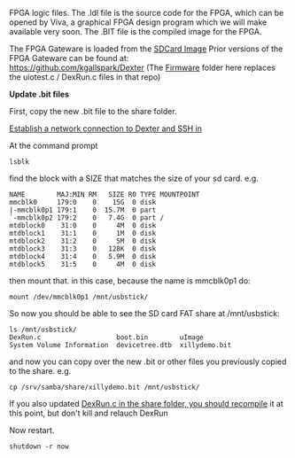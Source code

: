 FPGA logic files. The .ldl file is the source code for the FPGA, which can be opened by Viva, a graphical FPGA design program which we will make available very soon. The .BIT file is the compiled image for the FPGA.

The FPGA Gateware is loaded from the [SDCard Image](../../../wiki/SD-Card-Image)
Prior versions of the FPGA Gateware can be found at:<br>
https://github.com/kgallspark/Dexter (The [Firmware](../Firmware) folder here replaces the uiotest.c / DexRun.c files in that repo)

**Update .bit files**

First, copy the new .bit file to the share folder.

[Establish a network connection to Dexter and SSH in](https://github.com/HaddingtonDynamics/Dexter/wiki/Dexter-Networking)

At the command prompt

`lsblk`

find the block with a SIZE that matches the size of your sd card. e.g.

````
NAME        MAJ:MIN RM   SIZE RO TYPE MOUNTPOINT
mmcblk0     179:0    0    15G  0 disk
|-mmcblk0p1 179:1    0  15.7M  0 part
`-mmcblk0p2 179:2    0   7.4G  0 part /
mtdblock0    31:0    0     4M  0 disk
mtdblock1    31:1    0     1M  0 disk
mtdblock2    31:2    0     5M  0 disk
mtdblock3    31:3    0   128K  0 disk
mtdblock4    31:4    0   5.9M  0 disk
mtdblock5    31:5    0     4M  0 disk
````
then mount that. in this case, because the name is mmcblk0p1 do:

`mount /dev/mmcblk0p1 /mnt/usbstick/`

So now you should be able to see the SD card FAT share at /mnt/usbstick:

````
ls /mnt/usbstick/
DexRun.c                   boot.bin        uImage
System Volume Information  devicetree.dtb  xillydemo.bit
````

and now you can copy over the new .bit or other files you previously copied to the share. e.g. 

`cp /srv/samba/share/xillydemo.bit /mnt/usbstick/`

If you also updated [DexRun.c in the share folder, you should recompile](https://github.com/HaddingtonDynamics/Dexter/blob/master/Firmware/README.md) it at this point, but don't kill and relauch DexRun

Now restart. 

`shutdown -r now`



